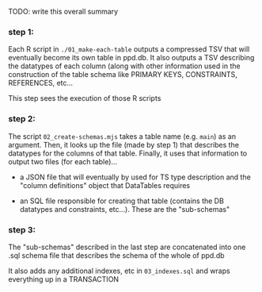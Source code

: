
TODO: write this overall summary

### step 1:

Each R script in `./01_make-each-table` outputs a compressed TSV
that will eventually become its own table in ppd.db. It also outputs
a TSV describing the datatypes of each column (along with other
information used in the construction of the table schema like
PRIMARY KEYS, CONSTRAINTS, REFERENCES, etc...

This step sees the execution of those R scripts

### step 2:

The script `02_create-schemas.mjs` takes a table name (e.g. `main`) as
an argument. Then, it looks up the file (made by step 1) that describes
the datatypes for the columns of that table. Finally, it uses that
information to output two files (for each table)...

- a JSON file that will eventually by used for TS type description and
  the "column definitions" object that DataTables requires

- an SQL file responsible for creating that table (contains the DB datatypes
  and constraints, etc...). These are the "sub-schemas"

### step 3:

The "sub-schemas" described in the last step are concatenated into one
.sql schema file that describes the schema of the whole of ppd.db

It also adds any additional indexes, etc in `03_indexes.sql` and wraps
everything up in a TRANSACTION


